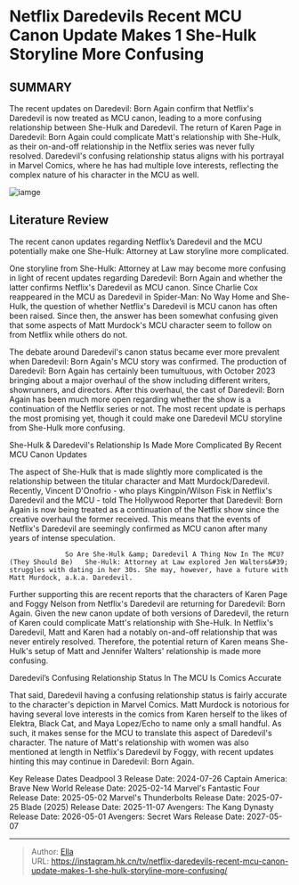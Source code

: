 # Netflix Daredevils Recent MCU Canon Update Makes 1 She-Hulk Storyline More Confusing


## SUMMARY 



  The recent updates on Daredevil: Born Again confirm that Netflix&#39;s Daredevil is now treated as MCU canon, leading to a more confusing relationship between She-Hulk and Daredevil.   The return of Karen Page in Daredevil: Born Again could complicate Matt&#39;s relationship with She-Hulk, as their on-and-off relationship in the Netflix series was never fully resolved.   Daredevil&#39;s confusing relationship status aligns with his portrayal in Marvel Comics, where he has had multiple love interests, reflecting the complex nature of his character in the MCU as well.  

![iamge](https://static1.srcdn.com/wordpress/wp-content/uploads/2024/01/daredevil-she-hulk-kingpin-1.jpg)

## Literature Review

The recent canon updates regarding Netflix’s Daredevil and the MCU potentially make one She-Hulk: Attorney at Law storyline more complicated.




One storyline from She-Hulk: Attorney at Law may become more confusing in light of recent updates regarding Daredevil: Born Again and whether the latter confirms Netflix&#39;s Daredevil as MCU canon. Since Charlie Cox reappeared in the MCU as Daredevil in Spider-Man: No Way Home and She-Hulk, the question of whether Netflix&#39;s Daredevil is MCU canon has often been raised. Since then, the answer has been somewhat confusing given that some aspects of Matt Murdock&#39;s MCU character seem to follow on from Netflix while others do not.




The debate around Daredevil&#39;s canon status became ever more prevalent when Daredevil: Born Again&#39;s MCU story was confirmed. The production of Daredevil: Born Again has certainly been tumultuous, with October 2023 bringing about a major overhaul of the show including different writers, showrunners, and directors. After this overhaul, the cast of Daredevil: Born Again has been much more open regarding whether the show is a continuation of the Netflix series or not. The most recent update is perhaps the most promising yet, though it could make one Daredevil MCU storyline from She-Hulk more confusing.


 She-Hulk &amp; Daredevil&#39;s Relationship Is Made More Complicated By Recent MCU Canon Updates 
          

The aspect of She-Hulk that is made slightly more complicated is the relationship between the titular character and Matt Murdock/Daredevil. Recently, Vincent D&#39;Onofrio - who plays Kingpin/Wilson Fisk in Netflix&#39;s Daredevil and the MCU - told The Hollywood Reporter that Daredevil: Born Again is now being treated as a continuation of the Netflix show since the creative overhaul the former received. This means that the events of Netflix&#39;s Daredevil are seemingly confirmed as MCU canon after many years of intense speculation.




                  So Are She-Hulk &amp; Daredevil A Thing Now In The MCU? (They Should Be)   She-Hulk: Attorney at Law explored Jen Walters&#39; struggles with dating in her 30s. She may, however, have a future with Matt Murdock, a.k.a. Daredevil.   

Further supporting this are recent reports that the characters of Karen Page and Foggy Nelson from Netflix&#39;s Daredevil are returning for Daredevil: Born Again. Given the new canon update of both versions of Daredevil, the return of Karen could complicate Matt&#39;s relationship with She-Hulk. In Netflix&#39;s Daredevil, Matt and Karen had a notably on-and-off relationship that was never entirely resolved. Therefore, the potential return of Karen means She-Hulk&#39;s setup of Matt and Jennifer Walters&#39; relationship is made more confusing.



 Daredevil’s Confusing Relationship Status In The MCU Is Comics Accurate 
          




That said, Daredevil having a confusing relationship status is fairly accurate to the character&#39;s depiction in Marvel Comics. Matt Murdock is notorious for having several love interests in the comics from Karen herself to the likes of Elektra, Black Cat, and Maya Lopez/Echo to name only a small handful. As such, it makes sense for the MCU to translate this aspect of Daredevil&#39;s character. The nature of Matt&#39;s relationship with women was also mentioned at length in Netflix&#39;s Daredevil by Foggy, with recent updates hinting this may continue in Daredevil: Born Again.

  Key Release Dates              Deadpool 3 Release Date: 2024-07-26                    Captain America: Brave New World Release Date: 2025-02-14                   Marvel&#39;s Fantastic Four Release Date: 2025-05-02                   Marvel&#39;s Thunderbolts Release Date: 2025-07-25                   Blade (2025) Release Date: 2025-11-07                   Avengers: The Kang Dynasty  Release Date: 2026-05-01                    Avengers: Secret Wars Release Date: 2027-05-07      

---

> Author: [Ella](https://instagram.hk.cn/)  
> URL: https://instagram.hk.cn/tv/netflix-daredevils-recent-mcu-canon-update-makes-1-she-hulk-storyline-more-confusing/  


